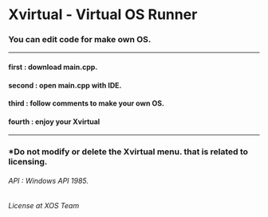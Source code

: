 # Xvirtual - Virtual OS Runner

### You can edit code for make own OS.

-------------------------------------------------
#### first : download main.cpp.
#### second : open main.cpp with IDE.
#### third : follow comments to make your own OS.
#### fourth : enjoy your Xvirtual
-------------------------------------------------

### *Do not modify or delete the Xvirtual menu. that is related to licensing.

###### API : Windows API 1985.
###### License at XOS Team

